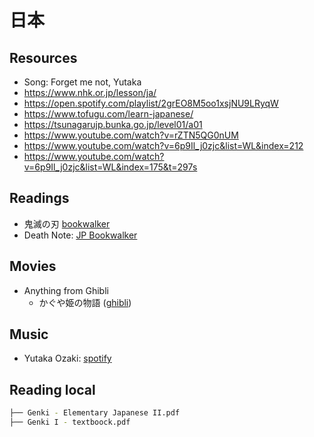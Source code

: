 # 日本

## Resources
- Song: Forget me not, Yutaka
- https://www.nhk.or.jp/lesson/ja/
- https://open.spotify.com/playlist/2grEO8M5oo1xsjNU9LRyqW
- https://www.tofugu.com/learn-japanese/
- https://tsunagarujp.bunka.go.jp/level01/a01
- https://www.youtube.com/watch?v=rZTN5QG0nUM
- https://www.youtube.com/watch?v=6p9Il_j0zjc&list=WL&index=212
- https://www.youtube.com/watch?v=6p9Il_j0zjc&list=WL&index=175&t=297s

## Readings
- 鬼滅の刃 [bookwalker](https://bookwalker.jp/series/74558/list/)
- Death Note: [JP Bookwalker](https://viewer.bookwalker.jp/03/25/viewer.html?cid=f969976c-5c45-4199-8400-33f2afeed05b&cty=2)
## Movies
- Anything from Ghibli
    - かぐや姫の物語 ([ghibli](https://www.ghibli.jp/kaguyahime/))
## Music
- Yutaka Ozaki: [spotify](https://open.spotify.com/playlist/0G4CBxgo3xfGLJUGzgYL3e)

## Reading local
```bash
├── Genki - Elementary Japanese II.pdf
├── Genki I - textboock.pdf
```


